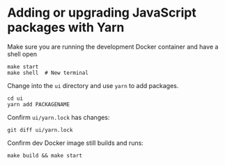 # Adding or upgrading JavaScript packages with Yarn

Make sure you are running the development Docker container and have a shell open

    make start
    make shell  # New terminal

Change into the `ui` directory and use `yarn` to add packages.

    cd ui
    yarn add PACKAGENAME

Confirm `ui/yarn.lock` has changes:

    git diff ui/yarn.lock

Confirm dev Docker image still builds and runs:

    make build && make start
